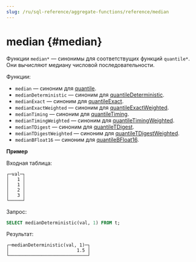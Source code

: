 ```yaml
---
slug: /ru/sql-reference/aggregate-functions/reference/median
---
```

# median {#median}

Функции `median*` — синонимы для соответствущих функций `quantile*`. Они вычисляют медиану числовой последовательности.

Функции:

-   `median` — синоним для [quantile](../../../sql-reference/aggregate-functions/reference/quantile.md#quantile).
-   `medianDeterministic` — синоним для [quantileDeterministic](../../../sql-reference/aggregate-functions/reference/quantiledeterministic.md#quantiledeterministic).
-   `medianExact` — синоним для [quantileExact](../../../sql-reference/aggregate-functions/reference/quantileexact.md#quantileexact).
-   `medianExactWeighted` — синоним для [quantileExactWeighted](../../../sql-reference/aggregate-functions/reference/quantileexactweighted.md#quantileexactweighted).
-   `medianTiming` — синоним для [quantileTiming](../../../sql-reference/aggregate-functions/reference/quantiletiming.md#quantiletiming).
-   `medianTimingWeighted` — синоним для [quantileTimingWeighted](../../../sql-reference/aggregate-functions/reference/quantiletimingweighted.md#quantiletimingweighted).
-   `medianTDigest` — синоним для [quantileTDigest](../../../sql-reference/aggregate-functions/reference/quantiletdigest.md#quantiletdigest).
-   `medianTDigestWeighted` — синоним для [quantileTDigestWeighted](../../../sql-reference/aggregate-functions/reference/quantiletdigestweighted.md#quantiletdigestweighted).
-   `medianBFloat16` — синоним для [quantileBFloat16](../../../sql-reference/aggregate-functions/reference/quantilebfloat16.md#quantilebfloat16).

**Пример**

Входная таблица:

``` text
┌─val─┐
│   1 │
│   1 │
│   2 │
│   3 │
└─────┘
```

Запрос:

``` sql
SELECT medianDeterministic(val, 1) FROM t;
```

Результат:

``` text
┌─medianDeterministic(val, 1)─┐
│                         1.5 │
└─────────────────────────────┘
```
